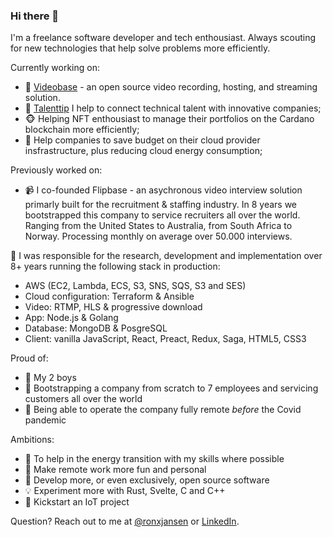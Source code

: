 ### Hi there 👋

I'm a freelance software developer and tech enthousiast. Always scouting for new technologies that help solve problems more efficiently. 

Currently working on:
- :vhs: [Videobase]() - an open source video recording, hosting, and streaming solution. 
- :star2: [Talenttip]() I help to connect technical talent with innovative companies;
- :monkey_face: Helping NFT enthousiast to manage their portfolios on the Cardano blockchain more efficiently;
- :panda_face: Help companies to save budget on their cloud provider insfrastructure, plus reducing cloud energy consumption; 

Previously worked on:
- :video_camera: I co-founded Flipbase - an asychronous video interview solution primarly built for the recruitment & staffing industry. In 8 years we bootstrapped this company to service recruiters all over the world. Ranging from the United States to Australia, from South Africa to Norway. Processing monthly on average over 50.000 interviews. 


:rocket: I was responsible for the research, development and implementation over 8+ years running the following stack in production:
- AWS (EC2, Lambda, ECS, S3, SNS, SQS, S3 and SES)
- Cloud configuration: Terraform & Ansible
- Video: RTMP, HLS & progressive download
- App: Node.js & Golang
- Database: MongoDB & PosgreSQL
- Client: vanilla JavaScript, React, Preact, Redux, Saga, HTML5, CSS3

Proud of:
- :baby: My 2 boys
- :shoe: Bootstrapping a company from scratch to 7 employees and servicing customers all over the world
- :satellite: Being able to operate the company fully remote *before* the Covid pandemic

Ambitions:
- :seedling: To help in the energy transition with my skills where possible
- :beers: Make remote work more fun and personal
- :open_hands: Develop more, or even exclusively, open source software
- :bulb: Experiment more with Rust, Svelte, C and C++
- :hammer: Kickstart an IoT project

Question?
Reach out to me at [@ronxjansen](https://twitter.com/ronxjansen) or [LinkedIn](https://www.linkedin.com/in/ronxjansen/).
